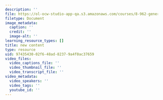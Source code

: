 ```yaml
---
description: ''
file: https://ol-ocw-studio-app-qa.s3.amazonaws.com/courses/8-962-general-relativity-spring-2020/9743543002f648ad82379a4f0ac37659_Screenshot_from_2019-04-11_13-50-58.png
filetype: Document
image_metadata:
  caption: ''
  credit: ''
  image-alt: ''
learning_resource_types: []
title: new content
type: resource
uid: 97435430-02f6-48ad-8237-9a4f0ac37659
video_files:
  video_captions_file: ''
  video_thumbnail_file: ''
  video_transcript_file: ''
video_metadata:
  video_speakers: ''
  video_tags: ''
  youtube_id: ''
---
```

